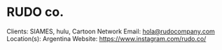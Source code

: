# RUDO co.

Clients: SIAMES, hulu, Cartoon Network
Email: hola@rudocompany.com
Location(s): Argentina
Website: https://www.instagram.com/rudo.co/